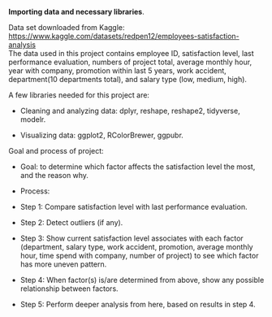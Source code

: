 **Importing data and necessary libraries**.  

Data set downloaded from Kaggle: https://www.kaggle.com/datasets/redpen12/employees-satisfaction-analysis  
The data used in this project contains employee ID, satisfaction level, last performance evaluation, numbers of project total, average monthly hour, year with company, promotion within last 5 years, work accident, department(10 departments total), and salary type (low, medium, high).  

A few libraries needed for this project are:  

- Cleaning and analyzing data: dplyr, reshape, reshape2, tidyverse, modelr.  

- Visualizing data: ggplot2, RColorBrewer, ggpubr.  

Goal and process of project: 

- Goal: to determine which factor affects the satisfaction level the most, and the reason why.   

- Process: 

- Step 1: Compare satisfaction level with last performance evaluation. 

- Step 2: Detect outliers (if any). 

- Step 3: Show current satisfaction level associates with each factor (department, salary type, work accident, promotion, average monthly hour, time spend with company, number of project) to see which factor has more uneven pattern. 

- Step 4: When factor(s) is/are determined from above, show any possible relationship between factors.  

- Step 5: Perform deeper analysis from here, based on results in step 4.  
